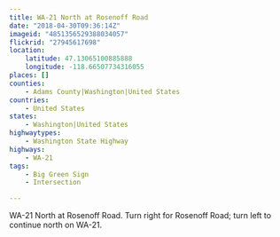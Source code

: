 ```yaml
---
title: WA-21 North at Rosenoff Road
date: "2018-04-30T09:36:14Z"
imageid: "4851356529388034057"
flickrid: "27945617698"
location:
    latitude: 47.13065100885888
    longitude: -118.66507734316055
places: []
counties:
    - Adams County|Washington|United States
countries:
    - United States
states:
    - Washington|United States
highwaytypes:
    - Washington State Highway
highways:
    - WA-21
tags:
    - Big Green Sign
    - Intersection

---
```

WA-21 North at Rosenoff Road.  Turn right for Rosenoff Road; turn left to continue north on WA-21.